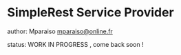 SimpleRest Service Provider
===========================

author: Mparaiso <mparaiso@online.fr>

status: WORK IN PROGRESS  , come back soon !
